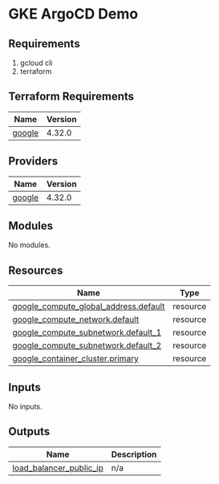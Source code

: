 # GKE ArgoCD Demo

## Requirements

1. gcloud cli
2. terraform

## Terraform Requirements

| Name | Version |
|------|---------|
| <a name="requirement_google"></a> [google](#requirement\_google) | 4.32.0 |

## Providers

| Name | Version |
|------|---------|
| <a name="provider_google"></a> [google](#provider\_google) | 4.32.0 |

## Modules

No modules.

## Resources

| Name | Type |
|------|------|
| [google_compute_global_address.default](https://registry.terraform.io/providers/hashicorp/google/4.32.0/docs/resources/compute_global_address) | resource |
| [google_compute_network.default](https://registry.terraform.io/providers/hashicorp/google/4.32.0/docs/resources/compute_network) | resource |
| [google_compute_subnetwork.default_1](https://registry.terraform.io/providers/hashicorp/google/4.32.0/docs/resources/compute_subnetwork) | resource |
| [google_compute_subnetwork.default_2](https://registry.terraform.io/providers/hashicorp/google/4.32.0/docs/resources/compute_subnetwork) | resource |
| [google_container_cluster.primary](https://registry.terraform.io/providers/hashicorp/google/4.32.0/docs/resources/container_cluster) | resource |

## Inputs

No inputs.

## Outputs

| Name | Description |
|------|-------------|
| <a name="output_load_balancer_public_ip"></a> [load\_balancer\_public\_ip](#output\_load\_balancer\_public\_ip) | n/a |
